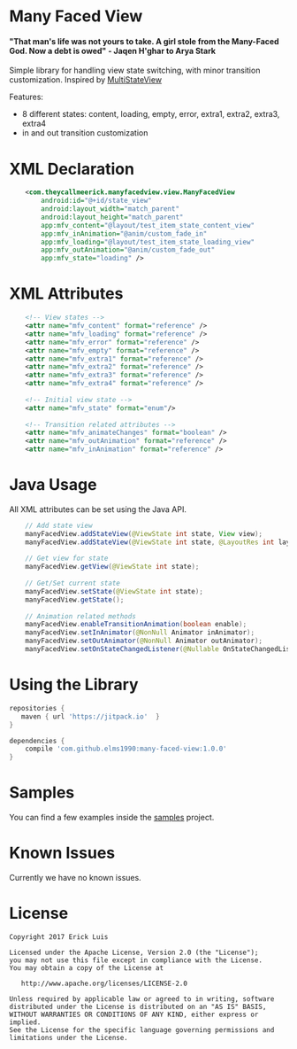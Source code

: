 # Many Faced View

#### __"That man's life was not yours to take. A girl stole from the Many-Faced God. Now a debt is owed" - Jaqen H'ghar to Arya Stark__

Simple library for handling view state switching, with minor transition customization.
Inspired by [MultiStateView](https://github.com/Kennyc1012/MultiStateView)

Features:
- 8 different states: content, loading, empty, error, extra1, extra2, extra3, extra4
- in and out transition customization

# XML Declaration

```xml
    <com.theycallmeerick.manyfacedview.view.ManyFacedView
        android:id="@+id/state_view"
        android:layout_width="match_parent"
        android:layout_height="match_parent"
        app:mfv_content="@layout/test_item_state_content_view"
        app:mfv_inAnimation="@anim/custom_fade_in"
        app:mfv_loading="@layout/test_item_state_loading_view"
        app:mfv_outAnimation="@anim/custom_fade_out"
        app:mfv_state="loading" />
```

# XML Attributes

```xml
    <!-- View states -->
    <attr name="mfv_content" format="reference" />
    <attr name="mfv_loading" format="reference" />
    <attr name="mfv_error" format="reference" />
    <attr name="mfv_empty" format="reference" />
    <attr name="mfv_extra1" format="reference" />
    <attr name="mfv_extra2" format="reference" />
    <attr name="mfv_extra3" format="reference" />
    <attr name="mfv_extra4" format="reference" />
    
    <!-- Initial view state -->
    <attr name="mfv_state" format="enum"/>
    
    <!-- Transition related attributes -->
    <attr name="mfv_animateChanges" format="boolean" />
    <attr name="mfv_outAnimation" format="reference" />
    <attr name="mfv_inAnimation" format="reference" />
```

# Java Usage

All XML attributes can be set using the Java API.
```java
    // Add state view
    manyFacedView.addStateView(@ViewState int state, View view);
    manyFacedView.addStateView(@ViewState int state, @LayoutRes int layoutId);
    
    // Get view for state
    manyFacedView.getView(@ViewState int state);
    
    // Get/Set current state
    manyFacedView.setState(@ViewState int state);
    manyFacedView.getState();
    
    // Animation related methods
    manyFacedView.enableTransitionAnimation(boolean enable);
    manyFacedView.setInAnimator(@NonNull Animator inAnimator);
    manyFacedView.setOutAnimator(@NonNull Animator outAnimator);
    manyFacedView.setOnStateChangedListener(@Nullable OnStateChangedListener listener);
```

# Using the Library

```groovy
repositories {
   maven { url 'https://jitpack.io'  }
}
```

```groovy
dependencies {
    compile 'com.github.elms1990:many-faced-view:1.0.0'
}
```

# Samples

You can find a few examples inside the [samples](https://github.com/elms1990/many-faced-view/tree/master/sample) project.

# Known Issues

Currently we have no known issues.

# License

    Copyright 2017 Erick Luis

    Licensed under the Apache License, Version 2.0 (the "License");
    you may not use this file except in compliance with the License.
    You may obtain a copy of the License at

       http://www.apache.org/licenses/LICENSE-2.0

    Unless required by applicable law or agreed to in writing, software
    distributed under the License is distributed on an "AS IS" BASIS,
    WITHOUT WARRANTIES OR CONDITIONS OF ANY KIND, either express or implied.
    See the License for the specific language governing permissions and
    limitations under the License.
